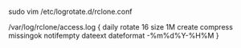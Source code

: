 sudo vim /etc/logrotate.d/rclone.conf

/var/log/rclone/access.log {
daily
rotate 16
size 1M
create
compress
missingok
notifempty
dateext
dateformat -%m%d%Y-%H%M
}